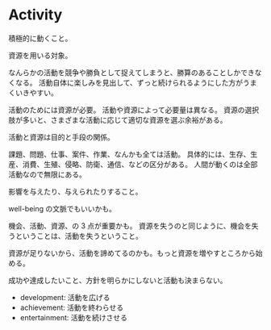 # Activity

積極的に動くこと。

資源を用いる対象。

なんらかの活動を競争や勝負として捉えてしまうと、勝算のあることしかできなくなる。
活動自体に楽しみを見出して、ずっと続けられるようにした方がうまくいきやすい。

活動のためには資源が必要。
活動や資源によって必要量は異なる。
資源の選択肢が多いと、さまざまな活動に応じて適切な資源を選ぶ余裕がある。

活動と資源は目的と手段の関係。

課題、問題、仕事、案件、作業、なんかも全ては活動。
具体的には、生存、生産、消費、生殖、侵略、防衛、通信、などの区分がある。
人間が動くのは全部活動なので無限にある。

影響を与えたり、与えられたりすること。

well-being の文脈でもいいかも。

機会、活動、資源、の 3 点が重要かも。
資源を失うのと同じように、機会を失うということは、活動を失うということ。

資源が足りないから、活動を諦めてるのかも。もっと資源を増やすところから始める。

成功や達成したいこと、方針を明らかにしないと活動も決まらない。

- development: 活動を広げる
- achievement: 活動を終わらせる
- entertainment: 活動を続けさせる
